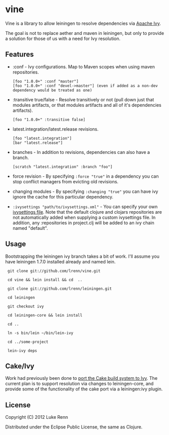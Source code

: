 # vine

Vine is a library to allow leiningen to resolve dependencies via
[Apache Ivy](http://ant.apache.org/ivy/). 

The goal is not to replace aether and maven in leiningen, but only to
provide a solution for those of us with a need for Ivy resolution.

## Features

* :conf - Ivy configurations.  Map to Maven scopes when using maven
  repositories.
  
      [foo "1.0.0+" :conf "master"]
      [foo "1.0.0+" :conf "devel->master"] (even if added as a non-dev dependency would be treated as one)

* :transitive true/false - Resolve transitively or not (pull down just that modules artifacts, or that modules artifacts and all of it's dependencies artifacts).
      
      [foo "1.0.0+" :transitive false]

* latest.integration/latest.release revisions.
      
      [foo "latest.integration"]
      [bar "latest.release"]

* branches - In addition to revisions, dependencies can also have a branch.  
      
      [scratch "latest.integration" :branch "foo"]

* force revision - By specifying `:force "true"` in a dependency you can stop conflict managers from evicting old revisions.

* changing modules - By specifying `:changing "true"` you can have ivy ignore the cache for this particular dependency.

* `:ivysettings "path/to/ivysettings.xml"` - You can specify your own [ivysettings file](http://ant.apache.org/ivy/history/latest-milestone/settings.html).  Note that the default clojure and clojars repositories are not automatically added when supplying a custom ivysettings file.  In addition, any :repositories in project.clj will be added to an ivy chain named "default".

## Usage

Bootstrapping the leiningen ivy branch takes a bit of work.  I'll
assume you have leiningen 1.7.0 installed already and named lein.

     git clone git://github.com/lrenn/vine.git

     cd vine && lein install && cd  ..

     git clone git://github.com/lrenn/leiningen.git
     
     cd leiningen
     
     git checkout ivy
     
     cd leiningen-core && lein install
     
     cd ..
     
     ln -s bin/lein ~/bin/lein-ivy
     
     cd ../some-project
     
     lein-ivy deps

     
## Cake/Ivy

Work had previously been done to
[port the Cake build system to Ivy](https://github.com/lrenn/cake/wiki/Ivy).
The current plan is to support resolution via changes to
leiningen-core, and provide some of the functionality of the cake port
via a leiningen:ivy plugin.

## License

Copyright (C) 2012 Luke Renn

Distributed under the Eclipse Public License, the same as Clojure.
